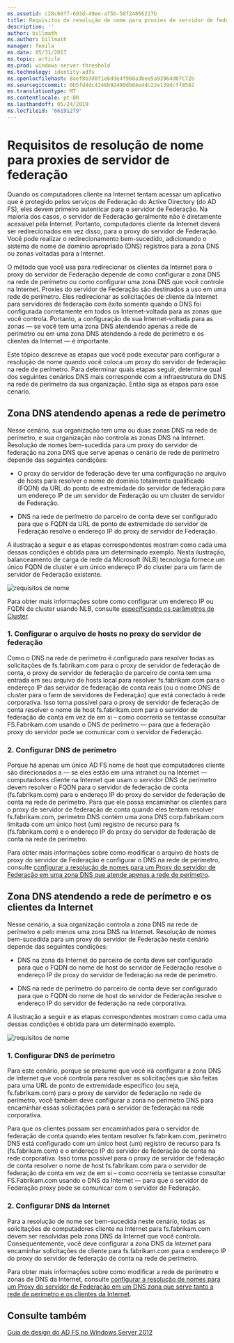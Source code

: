 ```yaml
---
ms.assetid: c28c60ff-693d-49ee-a75b-58f24866217b
title: Requisitos de resolução de nome para proxies de servidor de federação
description: ''
author: billmath
ms.author: billmath
manager: femila
ms.date: 05/31/2017
ms.topic: article
ms.prod: windows-server-threshold
ms.technology: identity-adfs
ms.openlocfilehash: 8aef8b3d8f1e6dde4f960a3bee5a93964d07c72b
ms.sourcegitcommit: 0b5fd4dc4148b92480db04e4dc22e139dcff8582
ms.translationtype: MT
ms.contentlocale: pt-BR
ms.lasthandoff: 05/24/2019
ms.locfileid: "66191279"
---
```

# <a name="name-resolution-requirements-for-federation-server-proxies"></a>Requisitos de resolução de nome para proxies de servidor de federação

Quando os computadores cliente na Internet tentam acessar um aplicativo que é protegido pelos serviços de Federação do Active Directory \(do AD FS\), eles devem primeiro autenticar para o servidor de Federação. Na maioria dos casos, o servidor de Federação geralmente não é diretamente acessível pela Internet. Portanto, computadores cliente da Internet deverá ser redirecionados em vez disso, para o proxy do servidor de Federação. Você pode realizar o redirecionamento bem-sucedido, adicionando o sistema de nome de domínio apropriado \(DNS\) registros para a zona DNS ou zonas voltadas para a Internet.  
  
O método que você usa para redirecionar os clientes da Internet para o proxy do servidor de Federação depende de como configurar a zona DNS na rede de perímetro ou como configurar uma zona DNS que você controle na Internet. Proxies do servidor de Federação são destinados a uso em uma rede de perímetro. Eles redirecionar as solicitações de cliente da Internet para servidores de federação com êxito somente quando o DNS foi configurada corretamente em todos os Internet\-voltada para as zonas que você controla. Portanto, a configuração de sua Internet\-voltada para as zonas — se você tem uma zona DNS atendendo apenas a rede de perímetro ou em uma zona DNS atendendo a rede de perímetro e os clientes da Internet — é importante.  
  
Este tópico descreve as etapas que você pode executar para configurar a resolução de nome quando você coloca um proxy do servidor de federação na rede de perímetro. Para determinar quais etapas seguir, determine qual dos seguintes cenários DNS mais corresponde com a infraestrutura do DNS na rede de perímetro da sua organização. Então siga as etapas para esse cenário.  
  
## <a name="dns-zone-serving-only-the-perimeter-network"></a>Zona DNS atendendo apenas a rede de perímetro  
Nesse cenário, sua organização tem uma ou duas zonas DNS na rede de perímetro, e sua organização não controla as zonas DNS na Internet. Resolução de nomes bem-sucedida para um proxy do servidor de federação na zona DNS que serve apenas o cenário de rede de perímetro depende das seguintes condições:  
  
-   O proxy do servidor de federação deve ter uma configuração no arquivo de hosts para resolver o nome de domínio totalmente qualificado \(FQDN\) da URL do ponto de extremidade do servidor de federação para um endereço IP de um servidor de Federação ou um cluster de servidor de Federação.  
  
-   DNS na rede de perímetro do parceiro de conta deve ser configurado para que o FQDN da URL de ponto de extremidade do servidor de Federação resolve o endereço IP do proxy de servidor de Federação.  
  
A ilustração a seguir e as etapas correspondentes mostram como cada uma dessas condições é obtida para um determinado exemplo. Nesta ilustração, balanceamento de carga de rede da Microsoft \(NLB\) tecnologia fornece um único FQDN de cluster e um único endereço IP do cluster para um farm de servidor de Federação existente.  
  
![requisitos de nome](media/adfs2_deploy_single_fs.gif)  
  
Para obter mais informações sobre como configurar um endereço IP ou FQDN de cluster usando NLB, consulte [especificando os parâmetros de Cluster](https://go.microsoft.com/fwlink/?LinkId=75282).  
  
### <a name="1-configure-the-hosts-file-on-the-federation-server-proxy"></a>1. Configurar o arquivo de hosts no proxy do servidor de federação  
Como o DNS na rede de perímetro é configurado para resolver todas as solicitações de fs.fabrikam.com para o proxy de servidor de federação de conta, o proxy de servidor de federação de parceiro de conta tem uma entrada em seu arquivo de hosts local para resolver fs.fabrikam.com para o endereço IP das servidor de federação de conta reais \(ou o nome DNS de cluster para o farm de servidores de Federação\) que está conectado à rede corporativa. Isso torna possível para o proxy de servidor de federação de conta resolver o nome de host fs.fabrikam.com para o servidor de federação de conta em vez de em si – como ocorreria se tentasse consultar FS.Fabrikam.com usando o DNS de perímetro — para que a federação proxy do servidor pode se comunicar com o servidor de Federação.  
  
### <a name="2-configure-perimeter-dns"></a>2. Configurar DNS de perímetro  
Porque há apenas um único AD FS nome de host que computadores cliente são direcionados a — se eles estão em uma intranet ou na Internet — computadores cliente na Internet que usam o servidor DNS de perímetro devem resolver o FQDN para o servidor de federação de conta \(fs.fabrikam.com\) para o endereço IP do proxy do servidor de federação de conta na rede de perímetro. Para que ele possa encaminhar os clientes para o proxy de servidor de federação de conta quando eles tentam resolver fs.fabrikam.com, perímetro DNS contém uma zona DNS corp.fabrikam.com limitada com um único host \(um\) registro de recurso para fs \(fs.fabrikam.com\) e o endereço IP do proxy do servidor de federação de conta na rede de perímetro.  
  
Para obter mais informações sobre como modificar o arquivo de hosts de proxy do servidor de Federação e configurar o DNS na rede de perímetro, consulte [configurar a resolução de nomes para um Proxy do servidor de Federação em uma zona DNS que atende apenas a rede de perímetro](../../ad-fs/deployment/Configure-Name-Resolution-for-a-Federation-Server-Proxy-in-a-DNS-Zone-That-Serves-Only-the-Perimeter-Network.md).  
  
## <a name="dns-zone-serving-both-the-perimeter-network-and-internet-clients"></a>Zona DNS atendendo a rede de perímetro e os clientes da Internet  
Nesse cenário, a sua organização controla a zona DNS na rede de perímetro e pelo menos uma zona DNS na Internet. Resolução de nomes bem-sucedida para um proxy do servidor de Federação neste cenário depende das seguintes condições:  
  
-   DNS na zona da Internet do parceiro de conta deve ser configurado para que o FQDN do nome de host do servidor de Federação resolve o endereço IP de proxy do servidor de federação na rede de perímetro.  
  
-   DNS na rede de perímetro do parceiro de conta deve ser configurado para que o FQDN do nome de host do servidor de Federação resolve o endereço IP do servidor de federação na rede corporativa.  
  
A ilustração a seguir e as etapas correspondentes mostram como cada uma dessas condições é obtida para um determinado exemplo.  
  
![requisitos de nome](media/adfs2_deploy_fsp_3DNS.gif)  
  
### <a name="1-configure-perimeter-dns"></a>1. Configurar DNS de perímetro  
Para este cenário, porque se presume que você irá configurar a zona DNS de Internet que você controla para resolver as solicitações que são feitas para uma URL de ponto de extremidade específico \(ou seja, fs.fabrikam.com\) para o proxy de servidor de federação no rede de perímetro, você também deve configurar a zona no perímetro DNS para encaminhar essas solicitações para o servidor de federação na rede corporativa.  
  
Para que os clientes possam ser encaminhados para o servidor de federação de conta quando eles tentam resolver fs.fabrikam.com, perímetro DNS está configurado com um único host \(um\) registro de recurso para fs \(fs.fabrikam.com\) e o endereço IP do servidor de federação de conta na rede corporativa. Isso torna possível para o proxy de servidor de federação de conta resolver o nome de host fs.fabrikam.com para o servidor de federação de conta em vez de em si – como ocorreria se tentasse consultar FS.Fabrikam.com usando o DNS da Internet — para que o servidor de Federação proxy pode se comunicar com o servidor de Federação.  
  
### <a name="2-configure-internet-dns"></a>2. Configurar DNS da Internet  
Para a resolução de nome ser bem-sucedida neste cenário, todas as solicitações de computadores cliente na Internet para fs.fabrikam.com devem ser resolvidas pela zona DNS da Internet que você controla. Consequentemente, você deve configurar a zona DNS da Internet para encaminhar solicitações de cliente para fs.fabrikam.com para o endereço IP do proxy do servidor de federação de conta na rede de perímetro.  
  
Para obter mais informações sobre como modificar a rede de perímetro e zonas de DNS da Internet, consulte [configurar a resolução de nomes para um Proxy do servidor de Federação em um DNS zona que serve tanto a rede de perímetro e os clientes da Internet](../../ad-fs/deployment/Configure-Name-Resolution-for-a-Federation-Server-Proxy-in-a-DNS-Zone-That-Serves-Both-the-Perimeter-Network-and-Internet-Clients.md).  
  
## <a name="see-also"></a>Consulte também
[Guia de design do AD FS no Windows Server 2012](AD-FS-Design-Guide-in-Windows-Server-2012.md)
